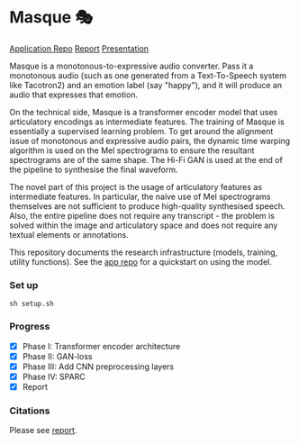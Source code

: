 # Masque 🎭

[Application Repo](https://github.com/jianzhi-1/masque-prod)
[Report](https://github.com/jianzhi-1/masque/blob/main/report.pdf)
[Presentation](https://github.com/jianzhi-1/masque/blob/main/presentation.pdf)

Masque is a monotonous-to-expressive audio converter. Pass it a monotonous audio (such as one generated from a Text-To-Speech system like Tacotron2) and an emotion label (say "happy"), and it will produce an audio that expresses that emotion.

On the technical side, Masque is a transformer encoder model that uses articulatory encodings as intermediate features. The training of Masque is essentially a supervised learning problem. To get around the alignment issue of monotonous and expressive audio pairs, the dynamic time warping algorithm is used on the Mel spectrograms to ensure the resultant spectrograms are of the same shape. The Hi-Fi GAN is used at the end of the pipeline to synthesise the final waveform.

The novel part of this project is the usage of articulatory features as intermediate features. In particular, the naive use of Mel spectrograms themselves are not sufficient to produce high-quality synthesised speech. Also, the entire pipeline does not require any transcript - the problem is solved within the image and articulatory space and does not require any textual elements or annotations.

This repository documents the research infrastructure (models, training, utility functions). See the [app repo](https://github.com/jianzhi-1/masque-prod) for a quickstart on using the model.

### Set up
```shell
sh setup.sh
```

### Progress
- [x] Phase I: Transformer encoder architecture
- [x] Phase II: GAN-loss
- [x] Phase III: Add CNN preprocessing layers
- [x] Phase IV: SPARC
- [x] Report

### Citations
Please see [report](https://github.com/jianzhi-1/masque/blob/main/report.pdf).